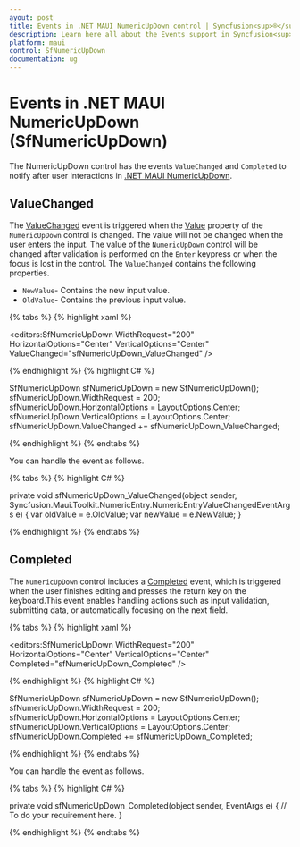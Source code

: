 ```yaml
---
ayout: post
title: Events in .NET MAUI NumericUpDown control | Syncfusion<sup>®</sup>
description: Learn here all about the Events support in Syncfusion<sup>®</sup> .NET MAUI NumericUpDown (SfNumericUpDown) control and more details.
platform: maui
control: SfNumericUpDown
documentation: ug
---
```


# Events in .NET MAUI NumericUpDown (SfNumericUpDown)

The NumericUpDown control has the events `ValueChanged` and `Completed` to notify after user interactions in [.NET MAUI NumericUpDown](https://help.syncfusion.com/cr/maui-toolkit/Syncfusion.Maui.Toolkit.NumericUpDown.SfNumericUpDown.html).

## ValueChanged

The [ValueChanged](https://help.syncfusion.com/cr/maui-toolkit/Syncfusion.Maui.Toolkit.NumericEntry.SfNumericEntry.html#Syncfusion_Maui_Toolkit_NumericEntry_SfNumericEntry_ValuChanged) event is triggered when the [Value](https://help.syncfusion.com/cr/maui-toolkit/Syncfusion.Maui.Toolkit.NumericEntry.SfNumericEntry.html#Syncfusion_Maui_Toolkit_NumericEntry_SfNumericEntry_Value) property of the `NumericUpDown` control is changed. The value will not be changed when the user enters the input. The value of the `NumericUpDown` control will be changed after validation is performed on the `Enter` keypress or when the focus is lost in the control. The `ValueChanged` contains the following properties.

 * `NewValue`- Contains the new input value.
 * `OldValue`- Contains the previous input value.

{% tabs %}
{% highlight xaml %}

<editors:SfNumericUpDown WidthRequest="200"
                        HorizontalOptions="Center"
                        VerticalOptions="Center"
                        ValueChanged="sfNumericUpDown_ValueChanged" />

{% endhighlight %}
{% highlight C# %}

SfNumericUpDown sfNumericUpDown = new SfNumericUpDown();
sfNumericUpDown.WidthRequest = 200;
sfNumericUpDown.HorizontalOptions = LayoutOptions.Center;
sfNumericUpDown.VerticalOptions = LayoutOptions.Center;
sfNumericUpDown.ValueChanged += sfNumericUpDown_ValueChanged;

{% endhighlight %}
{% endtabs %}

You can handle the event as follows.

{% tabs %}
{% highlight C# %}

private void sfNumericUpDown_ValueChanged(object sender, Syncfusion.Maui.Toolkit.NumericEntry.NumericEntryValueChangedEventArgs e)
{
    var oldValue = e.OldValue;
    var newValue = e.NewValue;
}

{% endhighlight %}
{% endtabs %}

## Completed

The `NumericUpDown` control includes a [Completed](https://help.syncfusion.com/cr/maui-toolkit/Syncfusion.Maui.Toolkit.NumericEntry.SfNumericEntry.html#Syncfusion_Maui_Toolkit_NumericEntry_SfNumericEntry_Completed) event, which is triggered when the user finishes editing and presses the return key on the keyboard.This event enables handling actions such as input validation, submitting data, or automatically focusing on the next field.

{% tabs %}
{% highlight xaml %}

<editors:SfNumericUpDown WidthRequest="200"
                         HorizontalOptions="Center"
                         VerticalOptions="Center"
                         Completed="sfNumericUpDown_Completed" />

{% endhighlight %}
{% highlight C# %}

SfNumericUpDown sfNumericUpDown = new SfNumericUpDown();
sfNumericUpDown.WidthRequest = 200;
sfNumericUpDown.HorizontalOptions = LayoutOptions.Center;
sfNumericUpDown.VerticalOptions = LayoutOptions.Center;
sfNumericUpDown.Completed += sfNumericUpDown_Completed;

{% endhighlight %}
{% endtabs %}

You can handle the event as follows.

{% tabs %}
{% highlight C# %}

private void sfNumericUpDown_Completed(object sender, EventArgs e)
{
    // To do your requirement here.
}

{% endhighlight %}
{% endtabs %}

